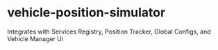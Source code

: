 # vehicle-position-simulator
Integrates with Services Registry, Position Tracker, Global Configs, and Vehicle Manager Ui 
